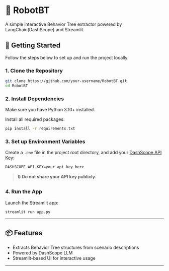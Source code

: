 # 🤖 RobotBT

A simple interactive Behavior Tree extractor powered by LangChain(DashScope) and Streamlit.



## 🚀 Getting Started

Follow the steps below to set up and run the project locally.

### 1. Clone the Repository

```bash
git clone https://github.com/your-username/RobotBT.git
cd RobotBT
```

### 2. Install Dependencies

Make sure you have Python 3.10+ installed.

Install all required packages:

```bash
pip install -r requirements.txt
```

### 3. Set up Environment Variables

Create a `.env` file in the project root directory, and add your [DashScope API Key](https://dashscope.console.aliyun.com/apiKey):

```env
DASHSCOPE_API_KEY=your_api_key_here
```

> 🔒 **Do not share your API key publicly.**

### 4. Run the App

Launch the Streamlit app:

```bash
streamlit run app.py
```

---

## 📦 Features

- Extracts Behavior Tree structures from scenario descriptions
- Powered by DashScope LLM
- Streamlit-based UI for interactive usage

---

